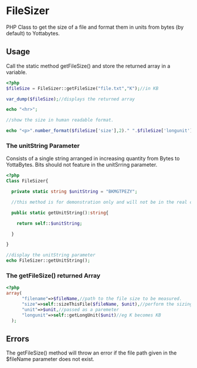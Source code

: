 # FileSizer
PHP Class to get the size of a file and format them in units from bytes (by default) to Yottabytes.

## Usage
Call the static method getFileSize() and store the returned array in a variable.

```php
<?php
$fileSize = FileSizer::getFileSize("file.txt","K");//in KB

var_dump($fileSize);//displays the returned array

echo "<hr>";

//show the size in human readable format.

echo "<p>".number_format($fileSize['size'],2)." ".$fileSize['longunit']."</p>";

```

### The unitString Parameter
Consists of a single string arranged in increasing quantity from Bytes to YottaBytes.
Bits should not feature in the unitSrring parameter.
```php
<?php
Class FileSizer{

  private static string $unitString = "BKMGTPEZY";

  //this method is for demonstration only and will not be in the real class

  public static getUnitString():string{

    return self::$unitString;

  }

}

//display the unitString parameter
echo FileSizer::getUnitString();

```

### The getFileSize() returned Array
```php
<?php
array(
      "filename"=>$fileName,//path to the file size to be measured.
      "size"=>self::sizeThisFile($fileName, $unit),//perform the sizing calculation
      "unit"=>$unit,//passed as a paremeter
      "longunit"=>self::getLongUnit($unit)//eg K becomes KB
  );
```

## Errors
The getFileSize() method will throw an error if the file path given in the $fileName parameter does not exist.
